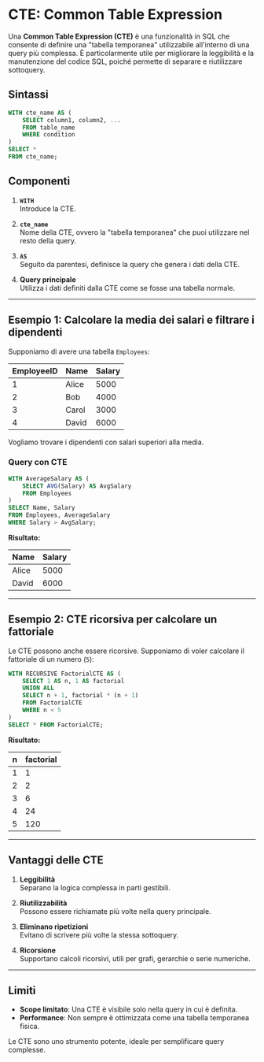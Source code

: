 # CTE: Common Table Expression

Una **Common Table Expression (CTE)** è una funzionalità in SQL che consente di definire una "tabella temporanea" utilizzabile all'interno di una query più complessa. È particolarmente utile per migliorare la leggibilità e la manutenzione del codice SQL, poiché permette di separare e riutilizzare sottoquery.

## Sintassi

```sql
WITH cte_name AS (
    SELECT column1, column2, ...
    FROM table_name
    WHERE condition
)
SELECT * 
FROM cte_name;
```

## Componenti

1. **`WITH`**  
   Introduce la CTE.
   
2. **`cte_name`**  
   Nome della CTE, ovvero la "tabella temporanea" che puoi utilizzare nel resto della query.
   
3. **`AS`**  
   Seguito da parentesi, definisce la query che genera i dati della CTE.

4. **Query principale**  
   Utilizza i dati definiti dalla CTE come se fosse una tabella normale.

---

## Esempio 1: Calcolare la media dei salari e filtrare i dipendenti

Supponiamo di avere una tabella `Employees`:

| EmployeeID | Name   | Salary |
|------------|--------|--------|
| 1          | Alice  | 5000   |
| 2          | Bob    | 4000   |
| 3          | Carol  | 3000   |
| 4          | David  | 6000   |

Vogliamo trovare i dipendenti con salari superiori alla media.

### Query con CTE

```sql
WITH AverageSalary AS (
    SELECT AVG(Salary) AS AvgSalary
    FROM Employees
)
SELECT Name, Salary
FROM Employees, AverageSalary
WHERE Salary > AvgSalary;
```

**Risultato:**

| Name   | Salary |
|--------|--------|
| Alice  | 5000   |
| David  | 6000   |

---

## Esempio 2: CTE ricorsiva per calcolare un fattoriale

Le CTE possono anche essere ricorsive. Supponiamo di voler calcolare il fattoriale di un numero (`5`):

```sql
WITH RECURSIVE FactorialCTE AS (
    SELECT 1 AS n, 1 AS factorial
    UNION ALL
    SELECT n + 1, factorial * (n + 1)
    FROM FactorialCTE
    WHERE n < 5
)
SELECT * FROM FactorialCTE;
```

**Risultato:**

| n | factorial |
|---|-----------|
| 1 | 1         |
| 2 | 2         |
| 3 | 6         |
| 4 | 24        |
| 5 | 120       |

---

## Vantaggi delle CTE

1. **Leggibilità**  
   Separano la logica complessa in parti gestibili.

2. **Riutilizzabilità**  
   Possono essere richiamate più volte nella query principale.

3. **Eliminano ripetizioni**  
   Evitano di scrivere più volte la stessa sottoquery.

4. **Ricorsione**  
   Supportano calcoli ricorsivi, utili per grafi, gerarchie o serie numeriche.

---

## Limiti

- **Scope limitato**: Una CTE è visibile solo nella query in cui è definita.
- **Performance**: Non sempre è ottimizzata come una tabella temporanea fisica.

Le CTE sono uno strumento potente, ideale per semplificare query complesse.